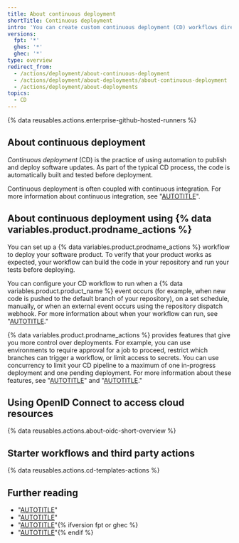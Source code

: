 ```yaml
---
title: About continuous deployment
shortTitle: Continuous deployment
intro: 'You can create custom continuous deployment (CD) workflows directly in your {% data variables.product.prodname_dotcom %} repository with {% data variables.product.prodname_actions %}.'
versions:
  fpt: '*'
  ghes: '*'
  ghec: '*'
type: overview
redirect_from:
  - /actions/deployment/about-continuous-deployment
  - /actions/deployment/about-deployments/about-continuous-deployment
  - /actions/deployment/about-deployments
topics:
  - CD
---
```


{% data reusables.actions.enterprise-github-hosted-runners %}

## About continuous deployment

_Continuous deployment_ (CD) is the practice of using automation to publish and deploy software updates. As part of the typical CD process, the code is automatically built and tested before deployment.

Continuous deployment is often coupled with continuous integration. For more information about continuous integration, see "[AUTOTITLE](/actions/automating-builds-and-tests/about-continuous-integration)".

## About continuous deployment using {% data variables.product.prodname_actions %}

You can set up a {% data variables.product.prodname_actions %} workflow to deploy your software product. To verify that your product works as expected, your workflow can build the code in your repository and run your tests before deploying.

You can configure your CD workflow to run when a {% data variables.product.product_name %} event occurs (for example, when new code is pushed to the default branch of your repository), on a set schedule, manually, or when an external event occurs using the repository dispatch webhook. For more information about when your workflow can run, see "[AUTOTITLE](/actions/using-workflows/events-that-trigger-workflows)."

{% data variables.product.prodname_actions %} provides features that give you more control over deployments. For example, you can use environments to require approval for a job to proceed, restrict which branches can trigger a workflow, or limit access to secrets. You can use concurrency to limit your CD pipeline to a maximum of one in-progress deployment and one pending deployment. For more information about these features, see "[AUTOTITLE](/actions/deployment/about-deployments/deploying-with-github-actions)" and "[AUTOTITLE](/actions/deployment/targeting-different-environments/managing-environments-for-deployment)."

## Using OpenID Connect to access cloud resources

{% data reusables.actions.about-oidc-short-overview %}

## Starter workflows and third party actions

{% data reusables.actions.cd-templates-actions %}

## Further reading

* "[AUTOTITLE](/actions/use-cases-and-examples/deploying)"
* "[AUTOTITLE](/actions/deployment/about-deployments/deploying-with-github-actions)"
* "[AUTOTITLE](/actions/deployment/targeting-different-environments/managing-environments-for-deployment)"{% ifversion fpt or ghec %}
* "[AUTOTITLE](/billing/managing-billing-for-github-actions)"{% endif %}
